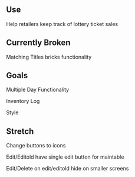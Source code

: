 ## Use
  Help retailers keep track of lottery ticket sales

## Currently Broken
  Matching Titles bricks functionality

## Goals
  Multiple Day Functionality
  
  Inventory Log
  
  Style

## Stretch
  Change buttons to icons

  Edit/Editold have single edit button for maintable

  Edit/Delete on edit/editold hide on smaller screens